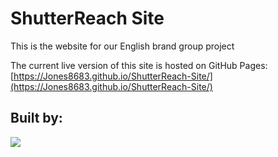 # ShutterReach Site

This is the website for our English brand group project

The current live version of this site is hosted on GitHub Pages:
[https://Jones8683.github.io/ShutterReach-Site/](https://Jones8683.github.io/ShutterReach-Site/)

## Built by:
<a href="https://github.com/Jones8683/ShutterReach-Site/graphs/contributors">
  <img src="https://contrib.rocks/image?repo=Jones8683/ShutterReach-Site" />
</a>
